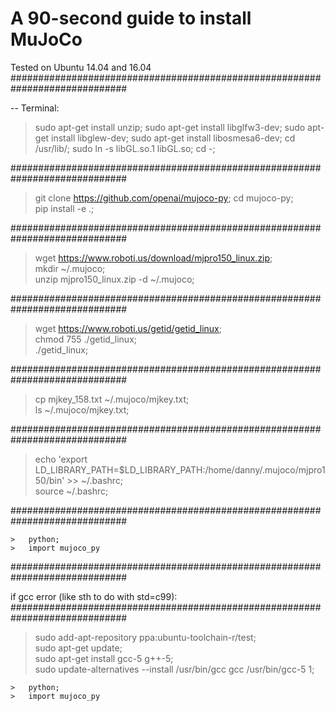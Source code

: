 
A 90-second guide to install MuJoCo
====================================================================================================================================
Tested on Ubuntu 14.04 and 16.04
#############################################################################

--  Terminal: 


>	sudo apt-get install unzip;
>	sudo apt-get install libglfw3-dev; 
>	sudo apt-get install libglew-dev; 
>	sudo apt-get install libosmesa6-dev; 
>	cd /usr/lib/; sudo ln -s libGL.so.1 libGL.so; cd -;

#############################################################################

  >	git clone https://github.com/openai/mujoco-py; 
  >	cd mujoco-py;  
  >	pip install -e .; 
  
#############################################################################

  >	wget https://www.roboti.us/download/mjpro150_linux.zip;   
  >	mkdir ~/.mujoco;   
  >	unzip mjpro150_linux.zip -d ~/.mujoco;   

#############################################################################

  >	wget https://www.roboti.us/getid/getid_linux;   
  >	chmod 755 ./getid_linux;   
  >	./getid_linux;   
  
#############################################################################

  >	cp mjkey_158.txt  ~/.mujoco/mjkey.txt;   
  >	ls ~/.mujoco/mjkey.txt;   
  
#############################################################################

  >	echo 'export LD_LIBRARY_PATH=$LD_LIBRARY_PATH:/home/danny/.mujoco/mjpro150/bin' >> ~/.bashrc;   
  >	source ~/.bashrc;   
  
#############################################################################

 	>	python; 
	>	import mujoco_py    
	
#############################################################################


if gcc error (like sth to do with std=c99):   
#############################################################################

  >	sudo add-apt-repository ppa:ubuntu-toolchain-r/test;   
  >	sudo apt-get update;   
  >	sudo apt-get install gcc-5 g++-5;   
  >	sudo update-alternatives --install /usr/bin/gcc gcc /usr/bin/gcc-5 1;   
  
  
 	>	python; 
	>	import mujoco_py    

